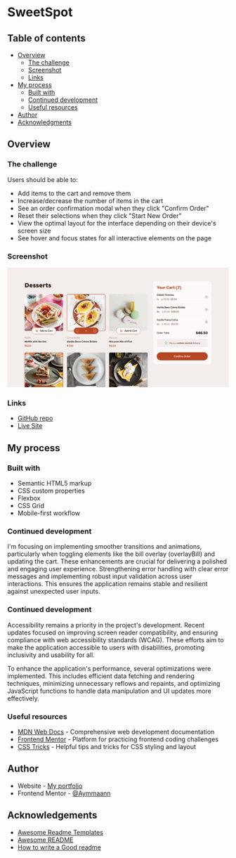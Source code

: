 # SweetSpot

## Table of contents

- [Overview](#overview)
  - [The challenge](#the-challenge)
  - [Screenshot](#screenshot)
  - [Links](#links)
- [My process](#my-process)
  - [Built with](#built-with)
  - [Continued development](#continued-development)
  - [Useful resources](#useful-resources)
- [Author](#author)
- [Acknowledgments](#acknowledgments)

## Overview

### The challenge

Users should be able to:

- Add items to the cart and remove them
- Increase/decrease the number of items in the cart
- See an order confirmation modal when they click "Confirm Order"
- Reset their selections when they click "Start New Order"
- View the optimal layout for the interface depending on their device's screen size
- See hover and focus states for all interactive elements on the page

### Screenshot

![](./images/screenshot.jpg)

### Links

- [GitHub repo](https://github.com/Aymmaann/SweetSpot)
- [Live Site](https://sweetspot-dessert.netlify.app/)

## My process

### Built with

- Semantic HTML5 markup
- CSS custom properties
- Flexbox
- CSS Grid
- Mobile-first workflow

### Continued development

I'm focusing on implementing smoother transitions and animations, particularly when toggling elements like the bill overlay (overlayBill) and updating the cart. These enhancements are crucial for delivering a polished and engaging user experience.
Strengthening error handling with clear error messages and implementing robust input validation across user interactions. This ensures the application remains stable and resilient against unexpected user inputs.


### Continued development

Accessibility remains a priority in the project's development. Recent updates focused on improving screen reader compatibility, and ensuring compliance with web accessibility standards (WCAG). These efforts aim to make the application accessible to users with disabilities, promoting inclusivity and usability for all.

To enhance the application's performance, several optimizations were implemented. This includes efficient data fetching and rendering techniques, minimizing unnecessary reflows and repaints, and optimizing JavaScript functions to handle data manipulation and UI updates more effectively.


### Useful resources

- [MDN Web Docs](https://developer.mozilla.org/) - Comprehensive web development documentation
- [Frontend Mentor](https://www.frontendmentor.io/challenges) - Platform for practicing frontend coding challenges
- [CSS Tricks](https://css-tricks.com/) - Helpful tips and tricks for CSS styling and layout


## Author

- Website - [My portfolio](https://ayman03-portfolio.netlify.app/)
- Frontend Mentor - [@Aymmaann](https://www.frontendmentor.io/profile/Aymmaann)
## Acknowledgements

 - [Awesome Readme Templates](https://awesomeopensource.com/project/elangosundar/awesome-README-templates)
 - [Awesome README](https://github.com/matiassingers/awesome-readme)
 - [How to write a Good readme](https://bulldogjob.com/news/449-how-to-write-a-good-readme-for-your-github-project)

